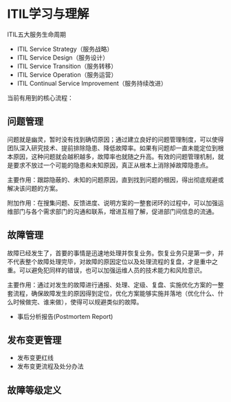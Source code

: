 # ITIL学习与理解

ITIL五大服务生命周期

* ITIL Service Strategy（服务战略）
* ITIL Service Design（服务设计）
* ITIL Service Transition（服务转移）
* ITIL Service Operation（服务运营）
* ITIL Continual Service Improvement（服务持续改进）

当前有用到的核心流程：

## 问题管理

问题就是幽灵，暂时没有找到确切原因；通过建立良好的问题管理制度，可以使得团队深入研究技术、提前排除隐患、降低故障率。如果有问题却一直未能定位到根本原因，这种问题就会越积越多，故障率也就随之升高。有效的问题管理机制，就是要求不放过一个可能的隐患和未知原因，真正从根本上消除掉故障隐患点。

主要作用：跟踪隐蔽的、未知的问题原因，直到找到问题的根因，得出彻底规避或解决该问题的方案。

附加作用：在搜集问题、反馈进度、说明方案的一整套闭环的过程中，可以加强运维部门与各个需求部门的沟通和联系，增进互相了解，促进部门间信息的流通。

## 故障管理

故障已经发生了，首要的事情是迅速地处理并恢复业务。恢复业务只是第一步，并不代表整个故障处理完毕，对故障的原因定位以及处理流程的复盘，才是重中之重。可以避免犯同样的错误，也可以加强运维人员的技术能力和风险意识。

主要作用：通过对发生的故障进行通报、处理、定级、复盘、实施优化方案的一整套流程，确保故障发生的原因得到定位，优化方案能够实施并落地（优化什么、什么时候做完、谁来做），使得可以规避类似的故障。

* 事后分析报告\(Postmortem Report\)

## 发布变更管理

* 发布变更红线
* 发布变更流程及处分办法

## 故障等级定义

